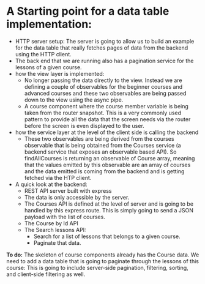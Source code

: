 # A Starting point for a data table implementation:
*	HTTP server setup: The server is going to allow us to build an example for the data table that really fetches pages of data from the backend using the HTTP client.
*	The back end that we are running also has a pagination service for the lessons of a given course.
*	how the view layer is implemented:
    *	No longer passing the data directly to the view. Instead we are defining a couple of observables for the beginner courses and advanced courses and these two observables are being passed down to the view using the async pipe.
    *	A course component where the course member variable is being taken from the router snapshot. This is a very commonly used pattern to provide all the data that the screen needs via the router before the screen is even displayed to the user.
*	how the service layer at the level of the client side is calling the backend
    *	These two observables are being derived from the courses observable that is being obtained from the Courses service (a backend service that exposes an observable based API). So findAllCourses is returning an observable of Course array, meaning that the values emitted by this observable are an array of courses and the data emitted is coming from the backend and is getting fetched via the HTP client.
*	A quick look at the backend:
    *	REST API server built with express
    *	The data is only accessible by the server.
    *	The Courses API is defined at the level of server and is going to be handled by this express route. This is simply going to send a JSON payload with the list of courses.
    *	The Course by Id API
    *	The Search lessons API:
        *	Search for a list of lessons that belongs to a given course.
        *	Paginate that data.

**To do:**
The skeleton of course components already has the Course data. We need to add a data table that is going to paginate through the lessons of this course: This is going to include server-side pagination, filtering, sorting, and client-side filtering as well.